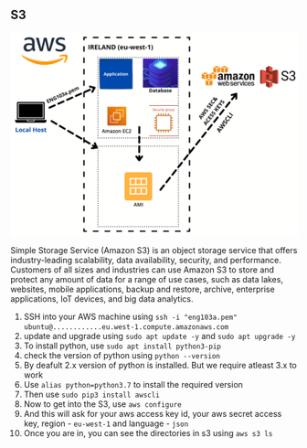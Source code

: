 ## S3 
![Image Link](https://github.com/vivrk2989/eng103a_DevOps/blob/main/Images/S3%20Diagram.png)

Simple Storage Service (Amazon S3) is an object storage service that offers industry-leading scalability, data availability, security, and performance. Customers of all sizes and industries can use Amazon S3 to store and protect any amount of data for a range of use cases, such as data lakes, websites, mobile applications, backup and restore, archive, enterprise applications, IoT devices, and big data analytics.

1. SSH into your AWS machine using `ssh -i "eng103a.pem" ubuntu@............eu.west-1.compute.amazonaws.com`
2. update and upgrade using `sudo apt update -y` and `sudo apt upgrade -y`
3. To install python, use `sudo apt install python3-pip`
4. check the version of python using `python --version`
5. By deafult 2.x version of python is installed. But we require atleast 3.x to work 
6. Use `alias python=python3.7` to install the required version
7. Then use `sudo pip3 install awscli`
8. Now to get into the S3, use `aws configure`
9. And this will ask for your aws access key id, your aws secret access key, region - `eu-west-1` and language - `json`
10. Once you are in, you can see the directories in s3 using `aws s3 ls`